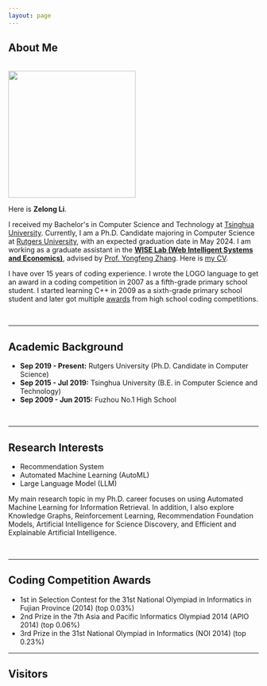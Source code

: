 ```yaml
---
layout: page
---
```


## About Me

<br>

<img src="https://lzl65825.github.io/lizelong_new.jpg" class="floatpic" width="256" height="256">

Here is **Zelong Li**.

I received my Bachelor's in Computer Science and Technology at [Tsinghua University](https://www.cs.tsinghua.edu.cn/). Currently, I am a Ph.D. Candidate majoring in Computer Science at [Rutgers University](https://www.cs.rutgers.edu/), with an expected graduation date in May 2024. I am working as a graduate assistant in the [**WISE Lab (Web Intelligent Systems and Economics)**](https://wise.cs.rutgers.edu/), advised by [Prof. Yongfeng Zhang](http://www.yongfeng.me/). Here is [my CV](https://lzl65825.github.io/file/CV_Zelong_Li.pdf).

I have over 15 years of coding experience. I wrote the LOGO language to get an award in a coding competition in 2007 as a fifth-grade primary school student. I started learning C++ in 2009 as a sixth-grade primary school student and later got multiple [awards](https://lzl65825.github.io/awards/) from high school coding competitions.

<br>

---

## Academic Background

- **Sep 2019 - Present:** Rutgers University (Ph.D. Candidate in Computer Science)
- **Sep 2015 - Jul 2019:** Tsinghua University (B.E. in Computer Science and Technology)
- **Sep 2009 - Jun 2015:** Fuzhou No.1 High School

<br>

---

## Research Interests

- Recommendation System
- Automated Machine Learning (AutoML)
- Large Language Model (LLM)

My main research topic in my Ph.D. career focuses on using  Automated Machine Learning for Information Retrieval. In addition, I also explore Knowledge Graphs, Reinforcement Learning, Recommendation Foundation Models, Artificial Intelligence for Science Discovery, and Efficient and Explainable Artificial Intelligence.

<br>

---

## Coding Competition Awards

- 1st in Selection Contest for the 31st National Olympiad in Informatics in Fujian Province (2014) (top 0.03%)
- 2nd Prize in the 7th Asia and Pacific Informatics Olympiad 2014 (APIO 2014) (top 0.06%)
- 3rd Prize in the 31st National Olympiad in Informatics (NOI 2014) (top 0.23%)

---

## Visitors

<script type="text/javascript" id="clustrmaps" src="//clustrmaps.com/map_v2.js?d=e2KHB4YAR3FIT1F7hcvvZhHpkfeF1hFKX0nljcv8X0A&cl=ffffff&w=a"></script>
